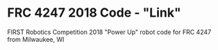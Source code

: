 # FRC 4247 2018 Code - "Link"

FIRST Robotics Competition 2018 "Power Up" robot code for FRC 4247 from Milwaukee, WI

